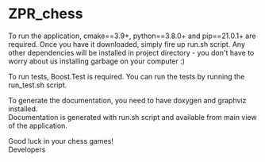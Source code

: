 # ZPR_chess

To run the application, cmake==3.9+, python==3.8.0+ and pip==21.0.1+ are required.
Once you have it downloaded, simply fire up run.sh script. Any other dependencies will be installed in project directory - you don't have to worry about us installing garbage on your computer :)
  
To run tests, Boost.Test is required. You can run the tests by running the run_test.sh script.  
  
To generate the documentation, you need to have doxygen and graphviz installed.    
Documentation is generated with run.sh script and available from main view of the application.
  
Good luck in your chess games!  
Developers

